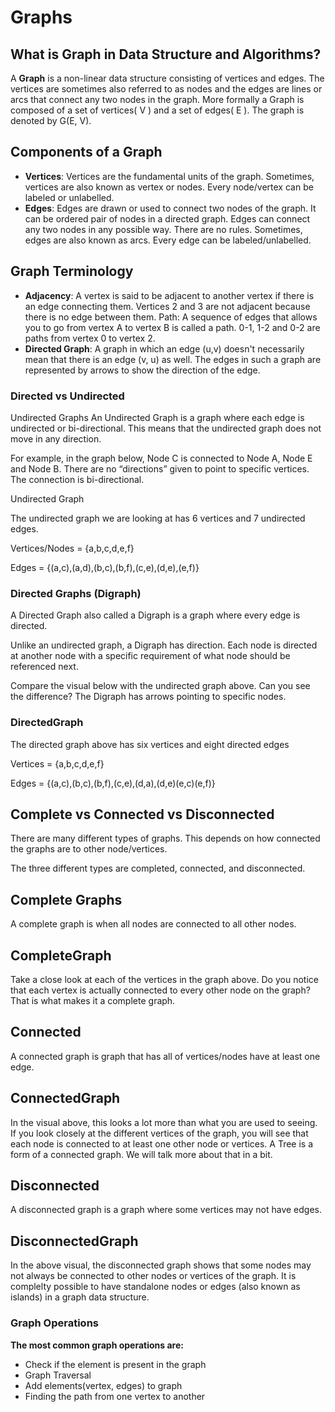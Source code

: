 # Graphs


## What is Graph in Data Structure and Algorithms?

A **Graph** is a non-linear data structure consisting of vertices and edges. The vertices are sometimes also referred to as nodes and the edges are lines or arcs that connect any two nodes in the graph. More formally a Graph is composed of a set of vertices( V ) and a set of edges( E ). The graph is denoted by G(E, V).


## Components of a Graph
* **Vertices**: Vertices are the fundamental units of the graph. Sometimes, vertices are also known as vertex or nodes. Every node/vertex can be labeled or unlabelled.
* **Edges**: Edges are drawn or used to connect two nodes of the graph. It can be ordered pair of nodes in a directed graph. Edges can connect any two nodes in any possible way. There are no rules. Sometimes, edges are also known as arcs. Every edge can be labeled/unlabelled.


## Graph Terminology
* **Adjacency**: A vertex is said to be adjacent to another vertex if there is an edge connecting them. Vertices 2 and 3 are not adjacent because there is no edge between them.
Path: A sequence of edges that allows you to go from vertex A to vertex B is called a path. 0-1, 1-2 and 0-2 are paths from vertex 0 to vertex 2.
* **Directed Graph**: A graph in which an edge (u,v) doesn't necessarily mean that there is an edge (v, u) as well. The edges in such a graph are represented by arrows to show the direction of the edge.


### Directed vs Undirected
Undirected Graphs
An Undirected Graph is a graph where each edge is undirected or bi-directional. This means that the undirected graph does not move in any direction.

For example, in the graph below, Node C is connected to Node A, Node E and Node B. There are no “directions” given to point to specific vertices. The connection is bi-directional.

Undirected Graph

The undirected graph we are looking at has 6 vertices and 7 undirected edges.

Vertices/Nodes = {a,b,c,d,e,f}

Edges = {(a,c),(a,d),(b,c),(b,f),(c,e),(d,e),(e,f)}

### Directed Graphs (Digraph)
A Directed Graph also called a Digraph is a graph where every edge is directed.

Unlike an undirected graph, a Digraph has direction. Each node is directed at another node with a specific requirement of what node should be referenced next.

Compare the visual below with the undirected graph above. Can you see the difference? The Digraph has arrows pointing to specific nodes.

### DirectedGraph

The directed graph above has six vertices and eight directed edges

Vertices = {a,b,c,d,e,f}

Edges = {(a,c),(b,c),(b,f),(c,e),(d,a),(d,e)(e,c)(e,f)}




## Complete vs Connected vs Disconnected
There are many different types of graphs. This depends on how connected the graphs are to other node/vertices.

The three different types are completed, connected, and disconnected.

## Complete Graphs
A complete graph is when all nodes are connected to all other nodes.

## CompleteGraph

Take a close look at each of the vertices in the graph above. Do you notice that each vertex is actually connected to every other node on the graph? That is what makes it a complete graph.

## Connected
A connected graph is graph that has all of vertices/nodes have at least one edge.

## ConnectedGraph

In the visual above, this looks a lot more than what you are used to seeing. If you look closely at the different vertices of the graph, you will see that each node is connected to at least one other node or vertices. A Tree is a form of a connected graph. We will talk more about that in a bit.

## Disconnected
A disconnected graph is a graph where some vertices may not have edges.

## DisconnectedGraph

In the above visual, the disconnected graph shows that some nodes may not always be connected to other nodes or vertices of the graph. It is complelty possible to have standalone nodes or edges (also known as islands) in a graph data structure.




### Graph Operations
**The most common graph operations are:**
- Check if the element is present in the graph
- Graph Traversal
- Add elements(vertex, edges) to graph
- Finding the path from one vertex to another
